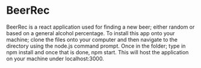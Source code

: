 # BeerRec

BeerRec is a react application used for finding a new beer; either random or based on a general alcohol percentage. To install this app onto your machine; clone the files onto your computer and then navigate to the directory using the node.js command prompt. Once in the folder; type in npm install and once that is done, npm start. This will host the application on your machine under localhost:3000.



